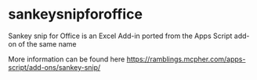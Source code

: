# sankeysnipforoffice
Sankey snip for Office is an Excel Add-in  ported from the Apps Script add-on of the same name

More information can be found here https://ramblings.mcpher.com/apps-script/add-ons/sankey-snip/
